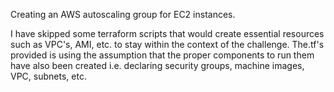 Creating an AWS autoscaling group for EC2 instances. 

I have skipped some terraform scripts that would create essential resources such as VPC's, AMI, etc. to stay within the context of the challenge. The.tf's provided is using the assumption that the proper components to run them have also been created i.e. declaring security groups, machine images, VPC, subnets, etc. 
